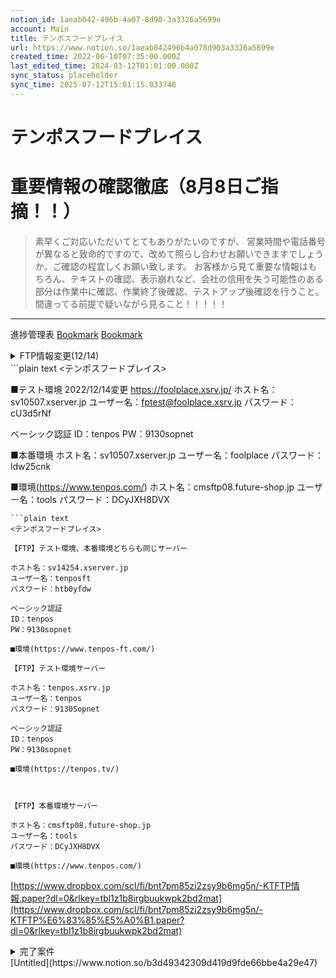 ```yaml
---
notion_id: 1aeab042-496b-4a07-8d90-3a3326a5699e
account: Main
title: テンポスフードプレイス
url: https://www.notion.so/1aeab042496b4a078d903a3326a5699e
created_time: 2022-06-10T07:35:00.000Z
last_edited_time: 2024-03-12T01:01:00.000Z
sync_status: placeholder
sync_time: 2025-07-12T15:01:15.033748
---
```

# テンポスフードプレイス

# 重要情報の確認徹底（8月8日ご指摘！！）
> 素早くご対応いただいてとてもありがたいのですが、
営業時間や電話番号が異なると致命的ですので、改めて照らし合わせお願いできますでしょうか。ご確認の程宜しくお願い致します。
お客様から見て重要な情報はもちろん、テキストの確認、表示崩れなど、会社の信用を失う可能性のある部分は作業中に確認、作業終了後確認、テストアップ後確認を行うこと。間違ってる前提で疑いながら見ること！！！！！
---
進捗管理表
[Bookmark](https://docs.google.com/spreadsheets/d/1zf4Mp1W8umQC2C0q9I40t4TkoteYT5uYoVLm5oTB5VE/edit#gid=0&range=A2)
[Bookmark](https://docs.google.com/spreadsheets/d/1l45mNeEshzm_6nHCRKqxw9wLRxdjFiyqRhLfE7ooJD4/edit#gid=960635361&range=B2)
<details>
<summary>FTP情報変更(12/14)</summary>
</details>
  ```plain text
<テンポスフードプレイス>

■テスト環境
2022/12/14変更
https://foolplace.xsrv.jp/
ホスト名：sv10507.xserver.jp
ユーザー名：fptest@foolplace.xsrv.jp
パスワード：cU3d5rNf

ベーシック認証
ID：tenpos
PW：9130sopnet

■本番環境
ホスト名：sv10507.xserver.jp
ユーザー名：foolplace
パスワード：ldw25cnk

■環境(https://www.tenpos.com/)
ホスト名：cmsftp08.future-shop.jp
ユーザー名：tools
パスワード：DCyJXH8DVX
  ```
  ```plain text
<テンポスフードプレイス>

【FTP】テスト環境、本番環境どちらも同じサーバー

ホスト名：sv14254.xserver.jp
ユーザー名：tenposft
パスワード：htb0yfdw

ベーシック認証
ID：tenpos
PW：9130sopnet

■環境(https://www.tenpos-ft.com/)
  ```
  ```plain text
【FTP】テスト環境サーバー

ホスト名：tenpos.xsrv.jp
ユーザー名：tenpos
パスワード：9130Sopnet

ベーシック認証
ID：tenpos
PW：9130sopnet

■環境(https://tenpos.tv/)



【FTP】本番環境サーバー

ホスト名：cmsftp08.future-shop.jp
ユーザー名：tools
パスワード：DCyJXH8DVX

■環境(https://www.tenpos.com/)
  ```
  [https://www.dropbox.com/scl/fi/bnt7pm85zi2zsy9b6mg5n/-KTFTP情報.paper?dl=0&rlkey=tbl1z1b8irgbuukwpk2bd2mat](https://www.dropbox.com/scl/fi/bnt7pm85zi2zsy9b6mg5n/-KTFTP%E6%83%85%E5%A0%B1.paper?dl=0&rlkey=tbl1z1b8irgbuukwpk2bd2mat)
<details>
<summary>完了案件</summary>
</details>
  [Untitled](https://www.notion.so/b3d49342309d419d9fde66bbe4a29e47) 